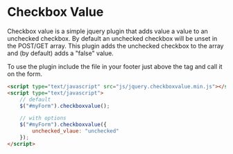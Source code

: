# Checkbox Value

Checkbox value is a simple jquery plugin that adds value a value to an unchecked checkbox. By default an unchecked checkbox will be unset in the POST/GET array. This plugin adds the unchecked checkbox to the array and (by default) adds a "false" value.

To use the plugin include the file in your footer just above the </body> tag and call it on the form.

```html
<script type="text/javascript" src="js/jquery.checkboxvalue.min.js"></script>
<script type="text/javascript">
    // default
    $("#myForm").checkboxvalue();

    // with options
    $("#myForm").checkboxvalue({
        unchecked_vlaue: "unchecked"
    });
</script>
```
